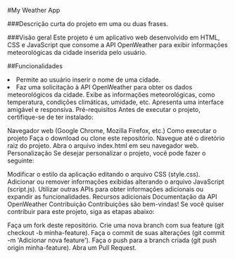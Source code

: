 #My Weather App

###Descrição curta do projeto em uma ou duas frases.

###Visão geral
Este projeto é um aplicativo web desenvolvido em HTML, CSS e JavaScript que consome a API OpenWeather para exibir informações meteorológicas da cidade inserida pelo usuário.

##Funcionalidades
<li>Permite ao usuário inserir o nome de uma cidade.<li/>
Faz uma solicitação à API OpenWeather para obter os dados meteorológicos da cidade.
Exibe as informações meteorológicas, como temperatura, condições climáticas, umidade, etc.
Apresenta uma interface amigável e responsiva.
Pré-requisitos
Antes de executar o projeto, certifique-se de ter instalado:

Navegador web (Google Chrome, Mozilla Firefox, etc.)
Como executar o projeto
Faça o download ou clone este repositório.
Navegue até o diretório raiz do projeto.
Abra o arquivo index.html em seu navegador web.
Personalização
Se desejar personalizar o projeto, você pode fazer o seguinte:

Modificar o estilo da aplicação editando o arquivo CSS (style.css).
Adicionar ou remover informações exibidas alterando o arquivo JavaScript (script.js).
Utilizar outras APIs para obter informações adicionais ou expandir as funcionalidades.
Recursos adicionais
Documentação da API OpenWeather
Contribuição
Contribuições são bem-vindas! Se você quiser contribuir para este projeto, siga as etapas abaixo:

Faça um fork deste repositório.
Crie uma nova branch com sua feature (git checkout -b minha-feature).
Faça o commit de suas alterações (git commit -m 'Adicionar nova feature').
Faça o push para a branch criada (git push origin minha-feature).
Abra um Pull Request.
